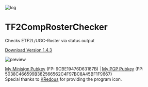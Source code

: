 ![log](https://i.imgur.com/PlAABZ6.png)
# TF2CompRosterChecker
Checks ETF2L/UGC-Roster via status output

[Download Version 1.4.3](https://github.com/alekny/TF2CompRosterChecker/releases/tag/1.4.3)

![preview](https://i.imgur.com/axAR1Yz.png)




[My Minisign Pubkey](https://pastebin.com/raw/ybSfH5yW) (FP: 9CBE19476D63187B) | [My PGP Pubkey](https://pubkey.alekny.de) (FP: 5038C466599B382566562C4F97BC8A45BF1F9667)  
Special thanks to [KRedous](http://steamcommunity.com/profiles/76561198360088412/) for providing the program icon.
